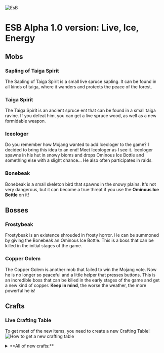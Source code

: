 ![EsB](https://cdn.modrinth.com/data/cached_images/250e7a53185667e4a80c026a9074d8ae2ec0747c_0.webp)

# ESB Alpha 1.0 version: Live, Ice, Energy

## Mobs

### Sapling of Taiga Spirit
The Sapling of Taiga Spirit is a small live spruce sapling. It can be found in all kinds of taiga, where it wanders and protects the peace of the forest.

### Taiga Spirit
The Taiga Spirit is an ancient spruce ent that can be found in a small taiga ravine. If you defeat him, you can get a live spruce wood, as well as a new formidable weapon.

### Iceologer
Do you remember how Mojang wanted to add Iceologer to the game? I decided to bring this idea to an end! Meet Iceologer as I see it. Iceologer spawns in his hut in snowy bioms and drops Ominous Ice Bottle and something else with a slight chance... He also often participates in raids.

### Bonebeak
Bonebeak is a small skeleton bird that spawns in the snowy plains. It's not very dangerous, but it can become a true threat if you use the **Ominous Ice Bottle** on it!

## Bosses

### Frostybeak
Frostybeak is an existence shrouded in frosty horror. He can be summoned by giving the Bonebeak an Ominous Ice Bottle. This is a boss that can be killed in the initial stages of the game.

### Copper Golem
The Copper Golem is another mob that failed to win the Mojang vote. Now he is no longer so peaceful and a little helper that presses buttons. This is an incredible boss that can be killed in the early stages of the game and get a new kind of copper. **Keep in mind**, the worse the weather, the more powerful he is!

## Crafts
### Live Crafting Table
To get most of the new items, you need to create a new Crafting Table!
![How to get a new crafting table](https://cdn.modrinth.com/data/cached_images/8bd42a13b02b17def2b3f8494b4c08df79e04d76_0.webp)
<details>
<summary>**All of new crafts:**</summary>

![copper heart](https://cdn.modrinth.com/data/cached_images/fecf0fffd5c646d50f2ecdc53f55cc83249f11dd.png)
![copper golem](https://cdn.modrinth.com/data/cached_images/6650994446e5f8842f323e224980b5b8baa4ec04_0.webp)
![copper furnace](https://cdn.modrinth.com/data/cached_images/d55ca62d5c9a64feeb5996ed4f559c855adc41d7_0.webp)
![copper_shovel](https://cdn.modrinth.com/data/cached_images/3d828a56308c81f56e6bd7dd20fc44cc461d1416.png)![copper sword](https://cdn.modrinth.com/data/cached_images/f2cfae2c962199818418b39358473d4d202efb60.png)![copper hoe](https://cdn.modrinth.com/data/cached_images/bb2e55191b08a2e80167aef1fe8d1b9393f92e9f.png)![copper pickaxe](https://cdn.modrinth.com/data/cached_images/fbf990a7dbe62db7a68c86b02780c4c1666050b2.png)![copper axe](https://cdn.modrinth.com/data/cached_images/26b56152e1eaa55140e937966676ad4d20598094.png)![copper bow](https://cdn.modrinth.com/data/cached_images/d32123330d51c609ce8aa6299cdc0ca7c5a20c5b.png)![copper boots](https://cdn.modrinth.com/data/cached_images/598618b9bc0ef33c7a0a9bdeb2d206f2c3e97ab2.png)![copper leggings](https://cdn.modrinth.com/data/cached_images/9903dfd19ae7dcbf42050664796e34292eb1009a.png)![copper chestplate](https://cdn.modrinth.com/data/cached_images/55db87970812a5db694ae7c4d49cf22fb90742a4.png)![copper helmet](https://cdn.modrinth.com/data/cached_images/54d899d8a1ca4f39c8ab2b2c3237cc722cc0bd5c.png)![copper arrow](https://cdn.modrinth.com/data/cached_images/0dfc6ab01e9c801328bfcf90d87122aaea4e45ce.png)![frozen catcher](https://cdn.modrinth.com/data/cached_images/1c8b35e0596c37aa5d6a555a2871b10340e36353.png)![ice diver](https://cdn.modrinth.com/data/cached_images/cabd02d6d3825538ad37087a2ba220b370d96577.png)![frosty shield](https://cdn.modrinth.com/data/cached_images/926a07f9baffcd536c648f6628eba9169b4b77f9.png)![l s planks](https://cdn.modrinth.com/data/cached_images/268a006272849c3d5cac1307097a3f5d10d30cba.png)![l s pressure plate](https://cdn.modrinth.com/data/cached_images/f870ab51b71ca9f99e8217fa0d08d23275b62a07.png)![l s button](https://cdn.modrinth.com/data/cached_images/ade98df42ec9bef4496ba486121a3d957c1492ce.png)![l s slab](https://cdn.modrinth.com/data/cached_images/919a7069ac28fa0029af3143e6abba88c0cd1397.png)![l s stairs](https://cdn.modrinth.com/data/cached_images/f9b9579fe35f44e9f080c8f125acfa9b55c2221e.png)![l s door](https://cdn.modrinth.com/data/cached_images/323b62b500fee647ac767690592faca63a20c6a6.png)![l s trapdoor](https://cdn.modrinth.com/data/cached_images/5dd7d1a8caa6e7c38fa709b2e8f6301e0a4c9abb.png)![l s fence](https://cdn.modrinth.com/data/cached_images/76891159cde70c698622b5bc1b5d668be4d9ab4f.png)![l s fence gate](https://cdn.modrinth.com/data/cached_images/c54fb07ef8ca0246e6c2f1d15f90f7d64477468a.png)

</details>

